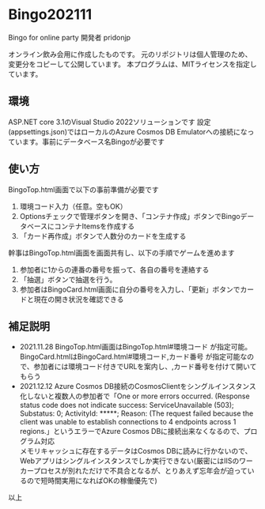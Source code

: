 # Bingo202111
Bingo for online party
開発者 pridonjp

オンライン飲み会用に作成したものです。
元のリポジトリは個人管理のため、変更分をコピーして公開しています。
本プログラムは、MITライセンスを指定しています。

## 環境
ASP.NET core 3.1のVisual Studio 2022ソリューションです
設定(appsettings.json)ではローカルのAzure Cosmos DB Emulatorへの接続になっています。事前にデータベース名Bingoが必要です

## 使い方
BingoTop.html画面で以下の事前準備が必要です
1. 環境コード入力（任意。空もOK）
2. Optionsチェックで管理ボタンを開き、「コンテナ作成」ボタンでBingoデータベースにコンテナItemsを作成する
3. 「カード再作成」ボタンで人数分のカードを生成する

幹事はBingoTop.html画面を画面共有し、以下の手順でゲームを進めます
1. 参加者に1からの連番の番号を振って、各自の番号を連絡する
2. 「抽選」ボタンで抽選を行う。
3. 参加者はBingoCard.html画面に自分の番号を入力し、「更新」ボタンでカードと現在の開き状況を確認できる

## 補足説明
- 2021.11.28 BingoTop.html画面はBingoTop.html#環境コード が指定可能。BingoCard.htmlはBingoCard.html#環境コード,カード番号 が指定可能なので、参加者には環境コード付きでURLを案内し、,カード番号を付けて開いてもらう
- 2021.12.12 Azure Cosmos DB接続のCosmosClientをシングルインスタンス化しないと複数人の参加者で「One or more errors occurred. (Response status code does not indicate success: ServiceUnavailable (503); Substatus: 0; ActivityId: *****; Reason: (The request failed because the client was unable to establish connections to 4 endpoints across 1 regions.」というエラーでAzure Cosmos DBに接続出来なくなるので、プログラム対応  
           メモリキャッシュに存在するデータはCosmos DBに読みに行かないので、Webアプリはシングルインスタンスでしか実行できない(厳密にはIISのワーカープロセスが別れただけで不具合となるが、とりあえず忘年会が迫っているので短時間実用になればOKの稼働優先で)


以上

